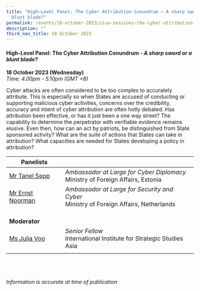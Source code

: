 ```yaml
---
title: "High–Level Panel: The Cyber Attribution Conundrum – A sharp sword or a
  blunt blade?"
permalink: /events/18-october-2023/sicw-sessions-the-cyber-attribution-conundrum/
description: ""
third_nav_title: 18 October 2023
---
```

#### **High-Level Panel: The Cyber Attribution&nbsp;Conundrum - *A sharp&nbsp;sword or a blunt&nbsp;blade?***

**18 October 2023 (Wednesday)**  
*Time: 4.00pm - 5.10pm (GMT +8)*

Cyber attacks are often considered to be too complex to accurately attribute. This is especially so when States are accused of conducting or supporting malicious cyber activities, concerns over the credibility, accuracy and intent of cyber attribution are often hotly debated. Has attribution been effective, or has it just been a one way street? The capability to determine the perpetrator with verifiable evidence remains elusive. Even then, how can an act by patriots, be distinguished from State sponsored activity? What are the suite of actions that States can take in attribution? What capacities are needed for States developing a policy in attribution?

|**Panelists**          |                                                              |
| -------- | -------- |
| [Mr Tanel Sepp](/speakers/mr-tanel-sepp/)  | *Ambassador at Large for Cyber Diplomacy* <br>Ministry of Foreign Affairs, Estonia     |
| [Mr Ernst Noorman](/speakers/mr-ernst-noorman/)  | *Ambassador at Large for Security and Cyber*<br>Ministry of Foreign Affairs, Netherlands       |
|<br> **Moderator**          |                                                           |
| [Ms Julia Voo](/speakers/ms-julia-voo/)  | *Senior Fellow*<br>International Institute for Strategic Studies Asia                |
| | |

<br><br><br>
*Information is accurate at time of publication*